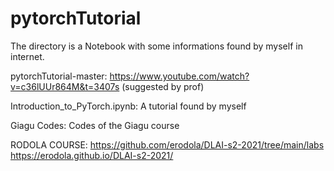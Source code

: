 # pytorchTutorial

The directory is a Notebook with some informations found by myself in internet.

pytorchTutorial-master:  https://www.youtube.com/watch?v=c36lUUr864M&t=3407s (suggested by prof)

Introduction_to_PyTorch.ipynb: A tutorial found by myself

Giagu Codes: Codes of the Giagu course

RODOLA COURSE: https://github.com/erodola/DLAI-s2-2021/tree/main/labs
               https://erodola.github.io/DLAI-s2-2021/
